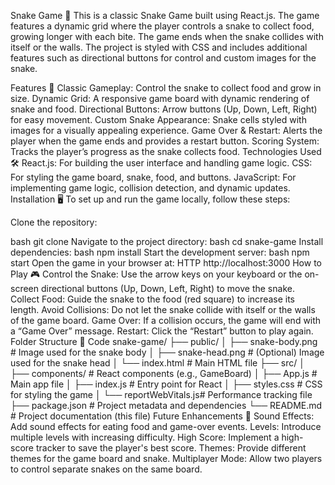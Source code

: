 Snake Game 🐍
This is a classic Snake Game built using React.js. The game features a dynamic grid where the player controls a snake to collect food, growing longer with each bite. The game ends when the snake collides with itself or the walls. The project is styled with CSS and includes additional features such as directional buttons for control and custom images for the snake.

Features 🚀
Classic Gameplay: Control the snake to collect food and grow in size.
Dynamic Grid: A responsive game board with dynamic rendering of snake and food.
Directional Buttons: Arrow buttons (Up, Down, Left, Right) for easy movement.
Custom Snake Appearance: Snake cells styled with images for a visually appealing experience.
Game Over & Restart: Alerts the player when the game ends and provides a restart button.
Scoring System: Tracks the player’s progress as the snake collects food.
Technologies Used 🛠️
React.js: For building the user interface and handling game logic.
CSS: For styling the game board, snake, food, and buttons.
JavaScript: For implementing game logic, collision detection, and dynamic updates.
Installation 🖥️
To set up and run the game locally, follow these steps:

Clone the repository:

bash
git clone <repository-url>
Navigate to the project directory:
bash
cd snake-game
Install dependencies:
bash
npm install
Start the development server:
bash
npm start
Open the game in your browser at:
HTTP
http://localhost:3000
How to Play 🎮
Control the Snake: Use the arrow keys on your keyboard or the on-screen directional buttons (Up, Down, Left, Right) to move the snake.
Collect Food: Guide the snake to the food (red square) to increase its length.
Avoid Collisions: Do not let the snake collide with itself or the walls of the game board.
Game Over: If a collision occurs, the game will end with a “Game Over” message.
Restart: Click the “Restart” button to play again.
Folder Structure 📂
Code
snake-game/
├── public/
│   ├── snake-body.png    # Image used for the snake body
│   ├── snake-head.png    # (Optional) Image used for the snake head
│   └── index.html        # Main HTML file
├── src/
│   ├── components/       # React components (e.g., GameBoard)
│   ├── App.js            # Main app file
│   ├── index.js          # Entry point for React
│   ├── styles.css        # CSS for styling the game
│   └── reportWebVitals.js# Performance tracking file
├── package.json          # Project metadata and dependencies
└── README.md             # Project documentation (this file)
Future Enhancements 🔮
Sound Effects: Add sound effects for eating food and game-over events.
Levels: Introduce multiple levels with increasing difficulty.
High Score: Implement a high-score tracker to save the player's best score.
Themes: Provide different themes for the game board and snake.
Multiplayer Mode: Allow two players to control separate snakes on the same board.
